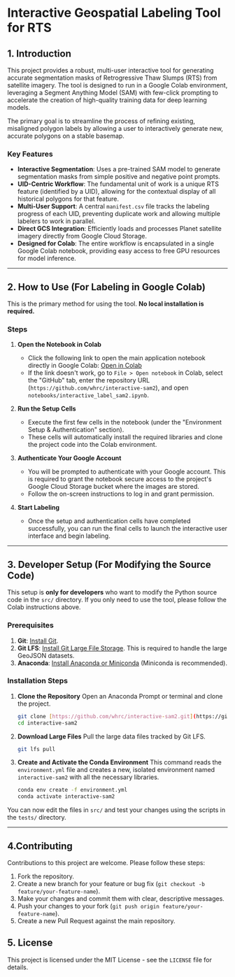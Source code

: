 # Interactive Geospatial Labeling Tool for RTS

## 1. Introduction

This project provides a robust, multi-user interactive tool for generating accurate segmentation masks of Retrogressive Thaw Slumps (RTS) from satellite imagery. The tool is designed to run in a Google Colab environment, leveraging a Segment Anything Model (SAM) with few-click prompting to accelerate the creation of high-quality training data for deep learning models.

The primary goal is to streamline the process of refining existing, misaligned polygon labels by allowing a user to interactively generate new, accurate polygons on a stable basemap.

### Key Features

* **Interactive Segmentation**: Uses a pre-trained SAM model to generate segmentation masks from simple positive and negative point prompts.
* **UID-Centric Workflow**: The fundamental unit of work is a unique RTS feature (identified by a UID), allowing for the contextual display of all historical polygons for that feature.
* **Multi-User Support**: A central `manifest.csv` file tracks the labeling progress of each UID, preventing duplicate work and allowing multiple labelers to work in parallel.
* **Direct GCS Integration**: Efficiently loads and processes Planet satellite imagery directly from Google Cloud Storage.
* **Designed for Colab**: The entire workflow is encapsulated in a single Google Colab notebook, providing easy access to free GPU resources for model inference.

***

## 2. How to Use (For Labeling in Google Colab)

This is the primary method for using the tool. **No local installation is required.**

### Steps

1.  **Open the Notebook in Colab**
    * Click the following link to open the main application notebook directly in Google Colab:
        [Open in Colab](https://colab.research.google.com/github/whrc/interactive-sam2/blob/main/notebooks/interactive_label_sam2.ipynb)
    * If the link doesn't work, go to `File > Open notebook` in Colab, select the "GitHub" tab, enter the repository URL (`https://github.com/whrc/interactive-sam2`), and open `notebooks/interactive_label_sam2.ipynb`.

2.  **Run the Setup Cells**
    * Execute the first few cells in the notebook (under the "Environment Setup & Authentication" section).
    * These cells will automatically install the required libraries and clone the project code into the Colab environment.

3.  **Authenticate Your Google Account**
    * You will be prompted to authenticate with your Google account. This is required to grant the notebook secure access to the project's Google Cloud Storage bucket where the images are stored.
    * Follow the on-screen instructions to log in and grant permission.

4.  **Start Labeling**
    * Once the setup and authentication cells have completed successfully, you can run the final cells to launch the interactive user interface and begin labeling.

***

## 3. Developer Setup (For Modifying the Source Code)

This setup is **only for developers** who want to modify the Python source code in the `src/` directory. If you only need to use the tool, please follow the Colab instructions above.

### Prerequisites

1.  **Git**: [Install Git](https://git-scm.com/downloads).
2.  **Git LFS**: [Install Git Large File Storage](https://git-lfs.github.com). This is required to handle the large GeoJSON datasets.
3.  **Anaconda**: [Install Anaconda or Miniconda](https://www.anaconda.com/products/distribution) (Miniconda is recommended).

### Installation Steps

1.  **Clone the Repository**
    Open an Anaconda Prompt or terminal and clone the project.

    ```bash
    git clone [https://github.com/whrc/interactive-sam2.git](https://github.com/whrc/interactive-sam2.git)
    cd interactive-sam2
    ```

2.  **Download Large Files**
    Pull the large data files tracked by Git LFS.

    ```bash
    git lfs pull
    ```

3.  **Create and Activate the Conda Environment**
    This command reads the `environment.yml` file and creates a new, isolated environment named `interactive-sam2` with all the necessary libraries.

    ```bash
    conda env create -f environment.yml
    conda activate interactive-sam2
    ```

You can now edit the files in `src/` and test your changes using the scripts in the `tests/` directory.

***

## 4.Contributing

Contributions to this project are welcome. Please follow these steps:

1.  Fork the repository.
2.  Create a new branch for your feature or bug fix (`git checkout -b feature/your-feature-name`).
3.  Make your changes and commit them with clear, descriptive messages.
4.  Push your changes to your fork (`git push origin feature/your-feature-name`).
5.  Create a new Pull Request against the main repository.

## 5. License

This project is licensed under the MIT License - see the `LICENSE` file for details.